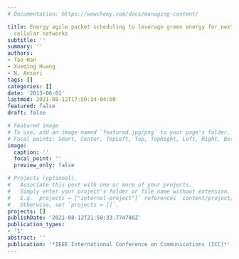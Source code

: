 ```yaml
---
# Documentation: https://wowchemy.com/docs/managing-content/

title: Energy agile packet scheduling to leverage green energy for next generation
  cellular networks
subtitle: ''
summary: ''
authors:
- Tao Han
- Xueqing Huang
- N. Ansari
tags: []
categories: []
date: '2013-06-01'
lastmod: 2021-08-12T17:50:34-04:00
featured: false
draft: false

# Featured image
# To use, add an image named `featured.jpg/png` to your page's folder.
# Focal points: Smart, Center, TopLeft, Top, TopRight, Left, Right, BottomLeft, Bottom, BottomRight.
image:
  caption: ''
  focal_point: ''
  preview_only: false

# Projects (optional).
#   Associate this post with one or more of your projects.
#   Simply enter your project's folder or file name without extension.
#   E.g. `projects = ["internal-project"]` references `content/project/deep-learning/index.md`.
#   Otherwise, set `projects = []`.
projects: []
publishDate: '2021-08-12T21:50:33.774780Z'
publication_types:
- '1'
abstract: ''
publication: '*IEEE International Conference on Communications (ICC)*'
---
```

